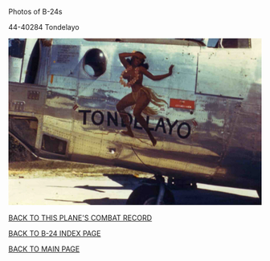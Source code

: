 
Photos of B-24s






 




44-40284 Tondelayo  
  

![](44-40284.jpg)  
  

[BACK TO THIS PLANE'S COMBAT RECORD](b24s/44-40284.md)  

[BACK TO B-24 INDEX PAGE](000b24s.md)  

[BACK TO MAIN PAGE](index.html)


